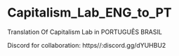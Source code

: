 # Capitalism_Lab_ENG_to_PT
Translation Of Capitalism Lab in PORTUGUÊS BRASIL

Discord for collaboration: https//:discord.gg/dYUHBU2

